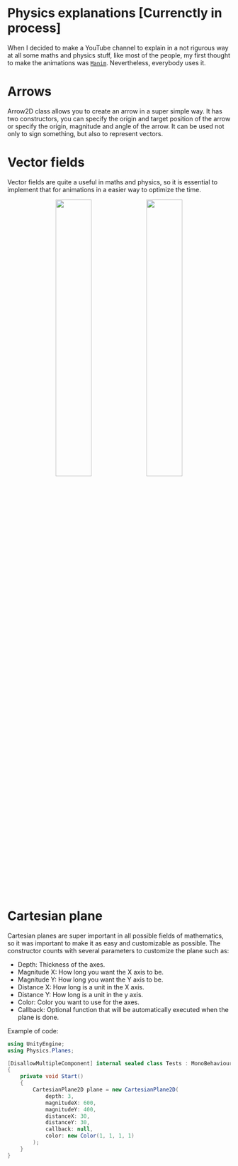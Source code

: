 # Physics explanations [Currenctly in process]

When I decided to make a YouTube channel to explain in a not rigurous way at all some maths and physics stuff, like most of the people, my first thought to make the animations was [`Manim`](https://github.com/3b1b/manim). Nevertheless, everybody uses it.

# Arrows

Arrow2D class allows you to create an arrow in a super simple way. It has two constructors, you can specify the origin and target position of the arrow or specify the origin, magnitude and angle of the arrow.
It can be used not only to sign something, but also to represent vectors.

# Vector fields

Vector fields are quite a useful in maths and physics, so it is essential to implement that for animations in a easier way to optimize the time.

<div align="center">
  <img src="https://github.com/user-attachments/assets/ff22e958-3f35-4efd-a9b8-04aa2d4d218a" width="40%" />
  <img src="https://github.com/user-attachments/assets/73777cfe-074b-43f9-bc32-354bf85eb5f9" width="40%" />
</div>

# Cartesian plane

Cartesian planes are super important in all possible fields of mathematics, so it was important to make it as easy and customizable as possible.
The constructor counts with several parameters to customize the plane such as:

<ul>
  <li>Depth: Thickness of the axes.</li>
  <li>Magnitude X: How long you want the X axis to be.</li>
  <li>Magnitude Y: How long you want the Y axis to be.</li>
  <li>Distance X: How long is a unit in the X axis.</li>
  <li>Distance Y: How long is a unit in the y axis.</li>
  <li>Color: Color you want to use for the axes.</li>
  <li>Callback: Optional function that will be automatically executed when the plane is done.</li>
</ul>

Example of code:

```cs
using UnityEngine;
using Physics.Planes;

[DisallowMultipleComponent] internal sealed class Tests : MonoBehaviour
{
    private void Start()
    {
        CartesianPlane2D plane = new CartesianPlane2D(
            depth: 3,
            magnitudeX: 600,
            magnitudeY: 400,
            distanceX: 30,
            distanceY: 30,
            callback: null,
            color: new Color(1, 1, 1, 1)
        );
    }
}
``` 